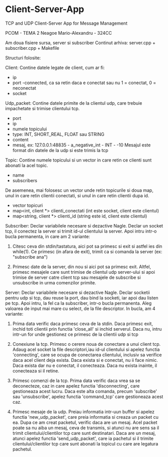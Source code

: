 # Client-Server-App
TCP and UDP Client-Server App for Message Management

PCOM - TEMA 2
Neagoe Mario-Alexandru - 324CC

Am doua fisiere sursa, server si subscriber
Continut arhiva: server.cpp + subscriber.cpp + Makefile

Structuri folosite:

Client:
Contine datele legate de client, cum ar fi:
- ip
- port
-connected, ca sa retin daca e conectat sau nu
 1 = conectat, 0 = neconectat
- socket

Udp_packet:
Contine datele primite de la clientul udp, care trebuie impachetate
si trimise clientului tcp.
- port
- ip
- numele topicului
- type: INT, SHORT_REAL, FLOAT sau STRING
- content
- mesaj, ex: 127.0.0.1:48835 - a_negative_int - INT - -10
Mesajul este format din datele de la udp si este trimis la tcp

Topic:
Contine numele topicului si un vector in care retin ce clienti sunt
abonati la acel topic.
- name
- subscribers

De asemenea, mai folosesc un vector unde retin
topicurile si doua map, unul in care retin
clientii conectati, si unul in care retin clientii dupa id.
- vector<topic> topicuri
- map<int, client *> clienti_conectati (int este socket, client este clientul)
- map<string, client *> clienti_id (string este id, client este clientul)


Subscriber:
Declar variabilele necesare si dezactive Nagle. Declar un socket tcp, il
conectez la server si trimit id-ul clientului la server.
Apoi intru intr-o bucla permanenta, in care am 2 variante:

1) Citesc ceva din stdin/tastatura, aici pot sa primesc
si exit si astfel ies din while(1). Ce primesc (in afara de exit),
trimit ca si comanda la server (ex: "subscribe ana")

2) Primesc date de la server, din nou si aici pot sa primesc exit.
Altfel, primesc mesajele care sunt trimise de clientul udp server-ului
si apoi trimise de server catre client tcp sau mesajele de subscribe si
unsubscribe in urma comenzilor primite.


Server:
Declar variabilele necesare si dezactive Nagle. Declar socketii pentru udp si
tcp, dau reuse la port, dau bind la socketi, iar apoi dau  listen pe tcp.
Apoi intru, la fel ca la subscriber, intr-o  bucla permanenta. Aleg valoarea
de input mai mare cu select, de la file descriptor. In bucla, am 4 variante:

1) Prima data verific daca primesc ceva de la stdin. Daca primesc exit, inchid
toti clientii prin functia 'close_all' si inchid serverul. 
Daca nu, intru intr-un for unde gestionez ce primesc de la clientii udp si tcp
2) Conexiune la tcp. Primesc o cerere noua de conectare a unui client tcp.
Adaug acel socket la file descriptori,iau id-ul clientului si apelez functia
'connecting', care se ocupa de conectarea clientului, inclusiv sa verifice daca
acel client deja exista. Daca exista si e conectat, nu ii face nimic. Daca
exista dar nu e conectat, il conecteaza. Daca nu exista inainte, il conecteaza
si il retine.

3) Primesc comenzi de la tcp. Prima data verific daca vrea sa se deconecteze,
caz in care apelez functia 'disconnecting', care gestioneaza acest lucru. Daca
este alta comanda, precum 'subscribe' sau 'unsubscribe', apelez functia
'command_tcp' care gestioneaza acest caz.

4) Primesc mesaje de la udp. Preiau informatia intr-uun buffer si apelez
functia 'new_udp_packet', care preia informatia si creaza un packet cu ea.
Dupa ce am creat packetul, verific daca are un mesaj. Acel packet poate sa nu
aiba un mesaj, ceva de transmis, si atunci nu are sens sa il trimit
clientului/clientilor tcp care sunt destinatari. Daca are un mesaj, atunci
apelez functia 'send_udp_packet', care ia pachetul si il trimite
clientului/clientilor tcp care sunt abonati la topicul cu care are legatura
pachetul.
